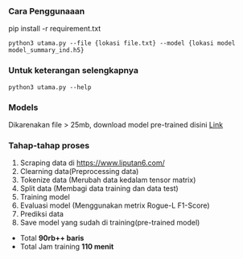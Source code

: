 ### Cara Penggunaaan

pip install -r requirement.txt
```
python3 utama.py --file {lokasi file.txt} --model {lokasi model model_summary_ind.h5}
```
### Untuk keterangan selengkapnya
```
python3 utama.py --help
```
### Models
Dikarenakan file > 25mb, download model pre-trained disini [Link](https://drive.google.com/drive/folders/1nMbqrzNenaCwjQUPqgtJqWPxbgbFAdYV)

### Tahap-tahap proses
1. Scraping data di https://www.liputan6.com/
2. Clearning data(Preprocessing data)
3. Tokenize data (Merubah data kedalam tensor matrix)
4. Split data (Membagi data training dan data test)
5. Training model
6. Evaluasi model (Menggunakan metrix Rogue-L F1-Score)
7. Prediksi data
8. Save model yang sudah di training(pre-trained model)

- Total **90rb++ baris**
- Total Jam training **110 menit**

